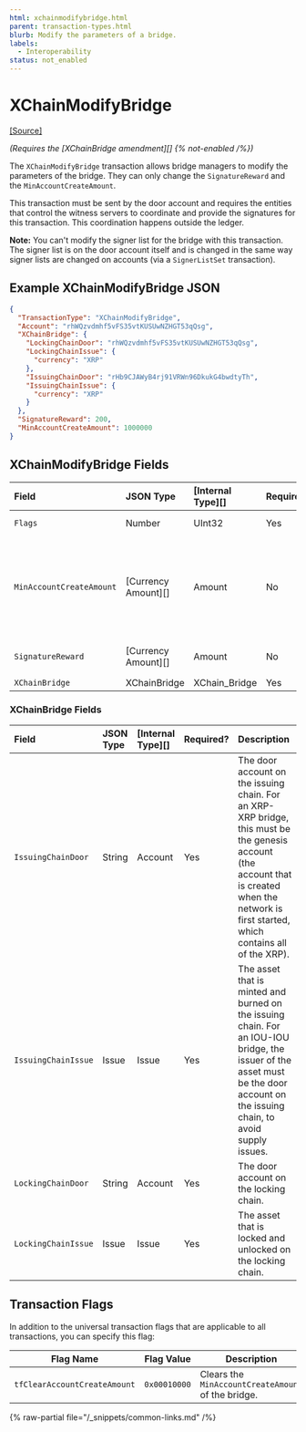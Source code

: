 ```yaml
---
html: xchainmodifybridge.html 
parent: transaction-types.html
blurb: Modify the parameters of a bridge.
labels:
  - Interoperability
status: not_enabled
---
```

# XChainModifyBridge
[[Source]](https://github.com/XRPLF/rippled/blob/develop/src/ripple/protocol/impl/TxFormats.cpp#L390-L397 "Source")

_(Requires the [XChainBridge amendment][] {% not-enabled /%})_

The `XChainModifyBridge` transaction allows bridge managers to modify the parameters of the bridge. They can only change the `SignatureReward` and the `MinAccountCreateAmount`.

This transaction must be sent by the door account and requires the entities that control the witness servers to coordinate and provide the signatures for this transaction. This coordination happens outside the ledger.

**Note:** You can't modify the signer list for the bridge with this transaction. The signer list is on the door account itself and is changed in the same way signer lists are changed on accounts (via a `SignerListSet` transaction).


## Example XChainModifyBridge JSON

```json
{
  "TransactionType": "XChainModifyBridge",
  "Account": "rhWQzvdmhf5vFS35vtKUSUwNZHGT53qQsg",
  "XChainBridge": {
    "LockingChainDoor": "rhWQzvdmhf5vFS35vtKUSUwNZHGT53qQsg",
    "LockingChainIssue": {
      "currency": "XRP"
    },
    "IssuingChainDoor": "rHb9CJAWyB4rj91VRWn96DkukG4bwdtyTh",
    "IssuingChainIssue": {
      "currency": "XRP"
    }
  },
  "SignatureReward": 200,
  "MinAccountCreateAmount": 1000000
}
```


## XChainModifyBridge Fields

| Field                    | JSON Type           | [Internal Type][] | Required? | Description |
|:-------------------------|:--------------------|:------------------|:----------|-------------|
| `Flags`                  | Number              | UInt32            | Yes       | Specifies the flags for this transaction. |
| `MinAccountCreateAmount` | [Currency Amount][] | Amount            | No        | The minimum amount, in XRP, required for a `XChainAccountCreateCommit` transaction. If this is not present, the `XChainAccountCreateCommit` transaction will fail. This field can only be present on XRP-XRP bridges. |
| `SignatureReward`        | [Currency Amount][] | Amount            | No        | The signature reward split between the witnesses for submitting attestations. |
| `XChainBridge`           | XChainBridge        | XChain_Bridge     | Yes       | The bridge to modify. |


### XChainBridge Fields

| Field               | JSON Type | [Internal Type][] | Required? | Description     |
|:--------------------|:----------|:------------------|:----------|:----------------|
| `IssuingChainDoor`  | String    | Account           | Yes       | The door account on the issuing chain. For an XRP-XRP bridge, this must be the genesis account (the account that is created when the network is first started, which contains all of the XRP). |
| `IssuingChainIssue` | Issue     | Issue             | Yes       | The asset that is minted and burned on the issuing chain. For an IOU-IOU bridge, the issuer of the asset must be the door account on the issuing chain, to avoid supply issues. |
| `LockingChainDoor`  | String    | Account           | Yes       | The door account on the locking chain. |
| `LockingChainIssue` | Issue     | Issue             | Yes       | The asset that is locked and unlocked on the locking chain. |


## Transaction Flags

In addition to the universal transaction flags that are applicable to all transactions, you can specify this flag:

| Flag Name                    | Flag Value   | Description |
|------------------------------|--------------|-------------|
| `tfClearAccountCreateAmount` | `0x00010000` | Clears the `MinAccountCreateAmount` of the bridge. |

{% raw-partial file="/_snippets/common-links.md" /%}
